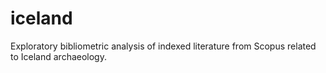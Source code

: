 # iceland
Exploratory bibliometric analysis of indexed literature from Scopus related to Iceland archaeology.

